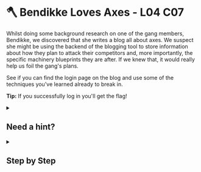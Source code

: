 # 🪓 Bendikke Loves Axes - L04 C07

Whilst doing some background research on one of the gang members, Bendikke, we discovered that she writes a blog all about axes. We suspect she might be using the backend of the blogging tool to store information about how they plan to attack their competitors and, more importantly, the specific machinery blueprints they are after. If we knew that, it would really help us foil the gang's plans.

See if you can find the login page on the blog and use some of the techniques you've learned already to break in.

**Tip:** If you successfully log in you'll get the flag!

<details><summary>

## Need a hint?</summary>

> 💡 Hint: It looks like she may have left herself a password hint in the source code and, luckily for us, the hint she mentions is all about what she writes on the blog.

</details>

<details><summary>

## Step by Step</summary>

- View the source code and use Ctrl + F to search for `password`.

![image of the source code](/assets/bendikkelovesaxes1.png)

- Taking a look back at the blog, a post talks about her favorite axe, `Thor`.

![image of post](/assets/bendikkelovesaxes2.png)

- Username: `Thor` Password: `rohT`.

</details>
